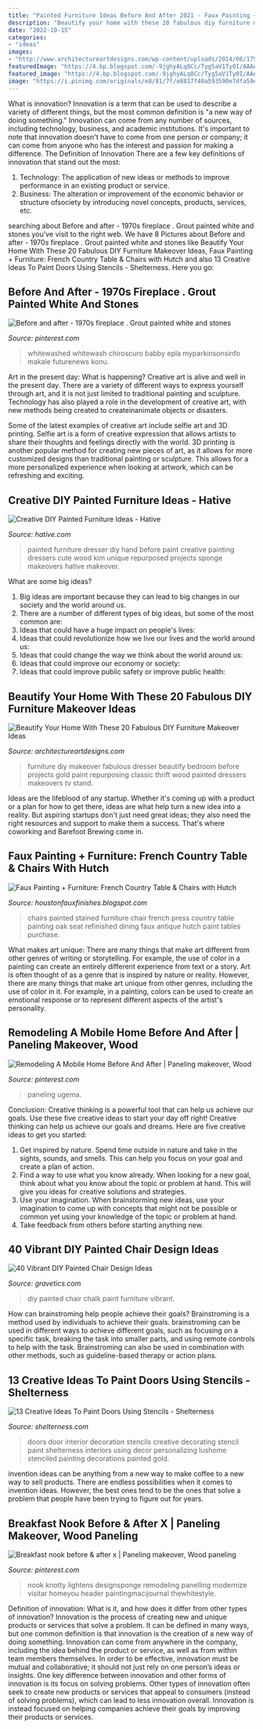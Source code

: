```yaml
---
title: "Painted Furniture Ideas Before And After 2021 - Faux Painting + Furniture: French Country Table &amp; Chairs With Hutch"
description: "Beautify your home with these 20 fabulous diy furniture makeover ideas"
date: "2022-10-15"
categories:
- "ideas"
images:
- "http://www.architectureartdesigns.com/wp-content/uploads/2014/06/175-630x840.jpg"
featuredImage: "https://4.bp.blogspot.com/-9jghyALq8Cc/Tyg5aV1Ty0I/AAAAAAAAAkQ/fTxtiqE0tlo/s1600/table+001.JPG"
featured_image: "https://4.bp.blogspot.com/-9jghyALq8Cc/Tyg5aV1Ty0I/AAAAAAAAAkQ/fTxtiqE0tlo/s1600/table+001.JPG"
image: "https://i.pinimg.com/originals/e8/81/7f/e8817f40a593590e7dfa59e9066a374d.jpg"
---
```



What is innovation?
Innovation is a term that can be used to describe a variety of different things, but the most common definition is "a new way of doing something." Innovation can come from any number of sources, including technology, business, and academic institutions. It's important to note that innovation doesn't have to come from one person or company; it can come from anyone who has the interest and passion for making a difference.
The Definition of Innovation
There are a few key definitions of innovation that stand out the most: 
1. Technology: The application of new ideas or methods to improve performance in an existing product or service. 
2. Business: The alteration or improvement of the economic behavior or structure ofsociety by introducing novel concepts, products, services, etc. 

	

		
searching about Before and after - 1970s fireplace . Grout painted white and stones you've visit to the right web. We have 8 Pictures about Before and after - 1970s fireplace . Grout painted white and stones like Beautify Your Home With These 20 Fabulous DIY Furniture Makeover Ideas, Faux Painting + Furniture: French Country Table &amp; Chairs with Hutch and also 13 Creative Ideas To Paint Doors Using Stencils - Shelterness. Here you go:
		
    
## Before And After - 1970s Fireplace . Grout Painted White And Stones

<img loading=lazy src="https://i.pinimg.com/736x/6d/a7/fd/6da7fdc44d54e752240439c3be59b714.jpg" onerror="this.onerror=null;this.src='https://tse2.mm.bing.net/th?id=OIP.Hm44Kk8wkcmdcVvVzzpIeAHaHa&amp;pid=15.1';" alt="Before and after - 1970s fireplace . Grout painted white and stones">

_Source: pinterest.com_

>whitewashed whitewash chiroscuro babby epla myparkinsonsinfo makale futurenews konu. 

	

Art in the present day: What is happening?
Creative art is alive and well in the present day. There are a variety of different ways to express yourself through art, and it is not just limited to traditional painting and sculpture. Technology has also played a role in the development of creative art, with new methods being created to createinanimate objects or disasters. 

Some of the latest examples of creative art include selfie art and 3D printing. Selfie art is a form of creative expression that allows artists to share their thoughts and feelings directly with the world. 3D printing is another popular method for creating new pieces of art, as it allows for more customized designs than traditional painting or sculpture. This allows for a more personalized experience when looking at artwork, which can be refreshing and exciting.

    
## Creative DIY Painted Furniture Ideas - Hative

<img loading=lazy src="http://hative.com/wp-content/uploads/2015/01/painted-furniture-ideas/5-painted-furniture-ideas.jpg" onerror="this.onerror=null;this.src='https://tse1.mm.bing.net/th?id=OIP.7UEyVXYP9zQ5WWUlYv4vuAHaKl&amp;pid=15.1';" alt="Creative DIY Painted Furniture Ideas - Hative">

_Source: hative.com_

>painted furniture dresser diy hand before paint creative painting dressers cute wood kim unique repurposed projects sponge makeovers hative makeover. 

	

What are some big ideas?
1. Big ideas are important because they can lead to big changes in our society and the world around us.
2. There are a number of different types of big ideas, but some of the most common are: 
3. Ideas that could have a huge impact on people's lives: 
4. Ideas that could revolutionize how we live our lives and the world around us: 
5. Ideas that could change the way we think about the world around us: 
6. Ideas that could improve our economy or society: 
7. Ideas that could improve public safety or improve public health: 


    
## Beautify Your Home With These 20 Fabulous DIY Furniture Makeover Ideas

<img loading=lazy src="http://www.architectureartdesigns.com/wp-content/uploads/2014/06/175-630x840.jpg" onerror="this.onerror=null;this.src='https://tse1.mm.bing.net/th?id=OIP.30VKyVMUMVcTw1CL7LSDCwHaJ4&amp;pid=15.1';" alt="Beautify Your Home With These 20 Fabulous DIY Furniture Makeover Ideas">

_Source: architectureartdesigns.com_

>furniture diy makeover fabulous dresser beautify bedroom before projects gold paint repurposing classic thrift wood painted dressers makeovers tv stand. 

	

Ideas are the lifeblood of any startup. Whether it's coming up with a product or a plan for how to get there, ideas are what help turn a new idea into a reality. But aspiring startups don't just need great ideas; they also need the right resources and support to make them a success. That's where coworking and Barefoot Brewing come in.

    
## Faux Painting + Furniture: French Country Table &amp; Chairs With Hutch

<img loading=lazy src="https://4.bp.blogspot.com/-9jghyALq8Cc/Tyg5aV1Ty0I/AAAAAAAAAkQ/fTxtiqE0tlo/s1600/table+001.JPG" onerror="this.onerror=null;this.src='https://tse3.mm.bing.net/th?id=OIP.v-ARITr2ow_W9iTQh1BlNAHaLE&amp;pid=15.1';" alt="Faux Painting + Furniture: French Country Table &amp; Chairs with Hutch">

_Source: houstonfauxfinishes.blogspot.com_

>chairs painted stained furniture chair french press country table painting oak seat refinished dining faux antique hutch paint tables purchase. 

	

What makes art unique: There are many things that make art different from other genres of writing or storytelling. For example, the use of color in a painting can create an entirely different experience from text or a story.
Art is often thought of as a genre that is inspired by nature or reality. However, there are many things that make art unique from other genres, including the use of color in it. For example, in a painting, colors can be used to create an emotional response or to represent different aspects of the artist's personality.

    
## Remodeling A Mobile Home Before And After | Paneling Makeover, Wood

<img loading=lazy src="https://i.pinimg.com/originals/e8/81/7f/e8817f40a593590e7dfa59e9066a374d.jpg" onerror="this.onerror=null;this.src='https://tse2.mm.bing.net/th?id=OIP.1aaaPL_U7Yl4d7gTgxQOQwHaLC&amp;pid=15.1';" alt="Remodeling A Mobile Home Before And After | Paneling makeover, Wood">

_Source: pinterest.com_

>paneling ugema. 

	

Conclusion: Creative thinking is a powerful tool that can help us achieve our goals. Use these five creative ideas to start your day off right!
Creative thinking can help us achieve our goals and dreams. Here are five creative ideas to get you started: 
1. Get inspired by nature. Spend time outside in nature and take in the sights, sounds, and smells. This can help you focus on your goal and create a plan of action. 
2. Find a way to use what you know already. When looking for a new goal, think about what you know about the topic or problem at hand. This will give you ideas for creative solutions and strategies. 
3. Use your imagination. When brainstorming new ideas, use your imagination to come up with concepts that might not be possible or common yet using your knowledge of the topic or problem at hand. 
4. Take feedback from others before starting anything new.

    
## 40 Vibrant DIY Painted Chair Design Ideas

<img loading=lazy src="http://www.gravetics.com/wp-content/uploads/2017/08/DIY-Chalk-Paint-Furniture-Ideas.jpg" onerror="this.onerror=null;this.src='https://tse2.mm.bing.net/th?id=OIP.iD7nBk0XLgfU3K5AGmONGAHaLH&amp;pid=15.1';" alt="40 Vibrant DIY Painted Chair Design Ideas">

_Source: gravetics.com_

>diy painted chair chalk paint furniture vibrant. 

	

How can brainstroming help people achieve their goals?
Brainstroming is a method used by individuals to achieve their goals. brainstroming can be used in different ways to achieve different goals, such as focusing on a specific task, breaking the task into smaller parts, and using remote controls to help with the task. Brainstroming can also be used in combination with other methods, such as guideline-based therapy or action plans.

    
## 13 Creative Ideas To Paint Doors Using Stencils - Shelterness

<img loading=lazy src="http://i.shelterness.com/decorating-doors-with-stencils-9.jpg" onerror="this.onerror=null;this.src='https://tse2.mm.bing.net/th?id=OIP.IJCRAF9VuaKZb2SK61klQgAAAA&amp;pid=15.1';" alt="13 Creative Ideas To Paint Doors Using Stencils - Shelterness">

_Source: shelterness.com_

>doors door interior decoration stencils creative decorating stencil paint shelterness interiors using decor personalizing lushome stenciled painting decorations painted gold. 

	

invention ideas can be anything from a new way to make coffee to a new way to sell products. There are endless possibilities when it comes to invention ideas. However, the best ones tend to be the ones that solve a problem that people have been trying to figure out for years.

    
## Breakfast Nook Before &amp; After X | Paneling Makeover, Wood Paneling

<img loading=lazy src="https://i.pinimg.com/originals/39/13/62/391362417f1831b11167b936b61db05d.jpg" onerror="this.onerror=null;this.src='https://tse3.mm.bing.net/th?id=OIP.SDB4Vgx4vBPukPACGPTuLgHaLh&amp;pid=15.1';" alt="Breakfast nook before &amp; after x | Paneling makeover, Wood paneling">

_Source: pinterest.com_

>nook knotty lightens designsponge remodeling panelling modernize visitar homeyou header paintingmacijournal thewhitestyle. 

	

Definition of innovation: What is it, and how does it differ from other types of innovation?
Innovation is the process of creating new and unique products or services that solve a problem. It can be defined in many ways, but one common definition is that innovation is the creation of a new way of doing something. Innovation can come from anywhere in the company, including the idea behind the product or service, as well as from within team members themselves. In order to be effective, innovation must be mutual and collaborative; it should not just rely on one person’s ideas or insights. 
One key difference between innovation and other forms of innovation is its focus on solving problems. Other types of innovation often seek to create new products or services that appeal to consumers (instead of solving problems), which can lead to less innovation overall. Innovation is instead focused on helping companies achieve their goals by improving their products or services.

